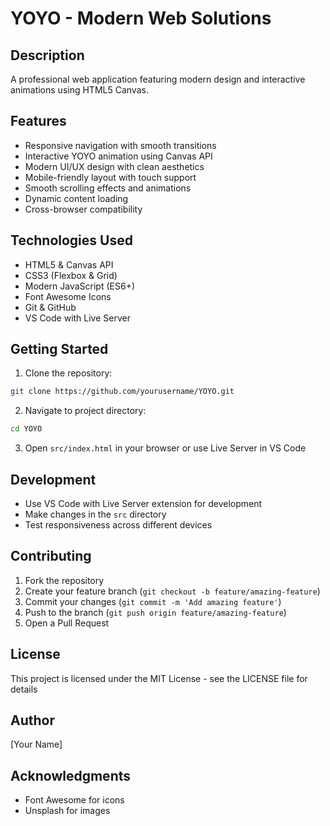 # YOYO - Modern Web Solutions

## Description
A professional web application featuring modern design and interactive animations using HTML5 Canvas.

## Features
- Responsive navigation with smooth transitions
- Interactive YOYO animation using Canvas API
- Modern UI/UX design with clean aesthetics
- Mobile-friendly layout with touch support
- Smooth scrolling effects and animations
- Dynamic content loading
- Cross-browser compatibility

## Technologies Used
- HTML5 & Canvas API
- CSS3 (Flexbox & Grid)
- Modern JavaScript (ES6+)
- Font Awesome Icons
- Git & GitHub
- VS Code with Live Server

## Getting Started
1. Clone the repository:
```bash
git clone https://github.com/yourusername/YOYO.git
```

2. Navigate to project directory:
```bash
cd YOYO
```

3. Open `src/index.html` in your browser or use Live Server in VS Code

## Development
- Use VS Code with Live Server extension for development
- Make changes in the `src` directory
- Test responsiveness across different devices

## Contributing
1. Fork the repository
2. Create your feature branch (`git checkout -b feature/amazing-feature`)
3. Commit your changes (`git commit -m 'Add amazing feature'`)
4. Push to the branch (`git push origin feature/amazing-feature`)
5. Open a Pull Request

## License
This project is licensed under the MIT License - see the LICENSE file for details

## Author
[Your Name]

## Acknowledgments
- Font Awesome for icons
- Unsplash for images